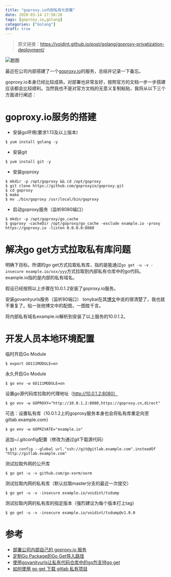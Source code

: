 ```yaml
---
title: "goproxy.io内部私有化部署"
date: 2020-03-14 17:58:28
tags: [goproxy.io,golang]
categories: ["Golang"]
draft: true
---
```


> 原文链接：https://voidint.github.io/post/golang/goproxy-privatization-deployment/

![题图](https://voidint.github.io/golang/goproxyio.jpg)


最近在公司内部搭建了一个[goproxy.io](https://goproxy.io/zh/)的服务，总结并记录一下备忘。

goproxy.io本身已经比较成熟，对部署也非常友好，按照官方的文档一步一步搭建应该都会比较顺利。当然我也不是对官方文档的无意义复制粘贴，我将从以下三个方面进行阐述：

# goproxy.io服务的搭建
- 安装go环境(要求1.13及以上版本)

```shell
$ yum install golang -y
```

- 安装git
```shell
$ yum install git -y
```

- 安装goproxy
```shell
$ mkdir -p /opt/goproxy && cd /opt/goproxy
$ git clone https://github.com/goproxyio/goproxy.git
$ cd goproxy
$ make
$ mv ./bin/goproxy /usr/local/bin/goproxy
```

- 启动goproxy服务（监听8080端口）
```shell
$ mkdir -p /opt/goproxy/go_cache
$ goproxy -cacheDir /opt/goproxy/go_cache -exclude example.io -proxy https://goproxy.io -listen 0.0.0.0:8080
```

# 解决go get方式拉取私有库问题
明确下目标。所谓的go get方式拉取私有库，指的是能通过`go get -u -v -insecure example.io/xxx/yyy`方式拉取到内部私有仓库中的go代码。example.io指的是内部的私有域名。

假设已经按照以上步骤在10.0.1.2安装了goproxy.io服务。

安装govanityurls服务（监听80端口）
tonybai在其[博文](https://tonybai.com/2017/06/28/set-custom-go-get-import-path-for-go-package/)中说的很清楚了，我也就不重复了。贴一张他博文中的配图，一图胜千言。

将内部私有域名example.io解析到安装了以上服务的10.0.1.2。

# 开发人员本地环境配置
临时开启Go Module
```shell
$ export GO111MODULE=on
```

永久开启Go Module
```shell
$ go env -w GO111MODULE=on
```

设置go源代码库拉取的代理地址（http://10.0.1.2:8080）
```shell
$ go env -w GOPROXY="http://10.0.1.2:8080,https://goproxy.cn,direct"
```

可选：设置私有库（10.0.1.2上的goproxy服务本身也会将私有库重定向至gitlab.example.com）
```shell
$ go env -w GOPRIVATE="example.io" 
```

追加~/.gitconfig配置（修改为通过git下载源代码）
```shell
$ git config --global url."ssh://git@gitlab.example.com".insteadOf "http://gitlab.example.com"
```

测试拉取外网的公开库
```shell
$ go get -u -v github.com/go-xorm/xorm 
```

测试拉取内网的私有库（默认拉取master分支的最近一次提交）
```shell
$ go get -u -v -insecure example.io/voidint/tsdump
```

测试拉取内网的私有库的指定版本（强烈建议为每个版本打上tag）
```shell
$ go get -u -v -insecure example.io/voidint/tsdump@v1.0.0
```

# 参考
- [部署公司内部自己的 goproxy.io 服务](https://goproxy.io/zh/docs/enterprise.html)
- [定制Go Package的Go Get导入路径](https://tonybai.com/2017/06/28/set-custom-go-get-import-path-for-go-package/)
- [使用govanityurls让私有代码仓库中的go包支持go get](https://tonybai.com/2017/06/30/go-get-go-packages-in-private-code-repo-by-govanityurls/)
- [如何使用 go get 下载 gitlab 私有项目](http://holys.im/2016/09/20/go-get-in-gitlab/)
